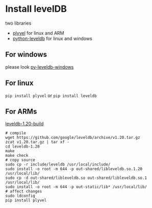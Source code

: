 Install levelDB
====
two libraries
* [plyvel](https://github.com/wbolster/plyvel) for linux and ARM
* [python-leveldb](https://github.com/happynear/py-leveldb-windows) for linux and windows

For windows
----
please look [py-leveldb-windows](https://github.com/happynear/py-leveldb-windows)

For linux
----
`pip install plyvel` or `pip install leveldb`

For ARMs
----
[leveldb-1.20-build](https://tangerina.jp/blog/leveldb-1.20-build/)

```text
# compile
wget https://github.com/google/leveldb/archive/v1.20.tar.gz
zcat v1.20.tar.gz | tar xf -
cd leveldb-1.20
make
make check
# copy source
sudo cp -r include/leveldb /usr/local/include/
sudo install -o root -m 644 -p out-shared/libleveldb.so.1.20 /usr/local/lib/
sudo cp -d out-shared/libleveldb.so out-shared/libleveldb.so.1 /usr/local/lib/
sudo install -o root -m 644 -p out-static/lib* /usr/local/lib/
# affect changes
sudo ldconfig
pip install plyvel
```